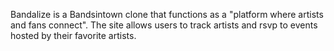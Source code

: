Bandalize is a Bandsintown clone that functions as a "platform where artists and fans connect". The site allows users to track artists and rsvp to events hosted by their favorite artists.
